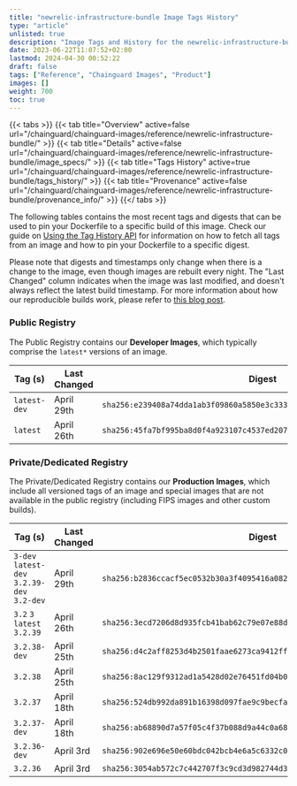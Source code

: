 ```yaml
---
title: "newrelic-infrastructure-bundle Image Tags History"
type: "article"
unlisted: true
description: "Image Tags and History for the newrelic-infrastructure-bundle Chainguard Image"
date: 2023-06-22T11:07:52+02:00
lastmod: 2024-04-30 00:52:22
draft: false
tags: ["Reference", "Chainguard Images", "Product"]
images: []
weight: 700
toc: true
---
```


{{< tabs >}}
{{< tab title="Overview" active=false url="/chainguard/chainguard-images/reference/newrelic-infrastructure-bundle/" >}}
{{< tab title="Details" active=false url="/chainguard/chainguard-images/reference/newrelic-infrastructure-bundle/image_specs/" >}}
{{< tab title="Tags History" active=true url="/chainguard/chainguard-images/reference/newrelic-infrastructure-bundle/tags_history/" >}}
{{< tab title="Provenance" active=false url="/chainguard/chainguard-images/reference/newrelic-infrastructure-bundle/provenance_info/" >}}
{{</ tabs >}}

The following tables contains the most recent tags and digests that can be used to pin your Dockerfile to a specific build of this image. Check our guide on [Using the Tag History API](/chainguard/chainguard-images/using-the-tag-history-api/) for information on how to fetch all tags from an image and how to pin your Dockerfile to a specific digest.

Please note that digests and timestamps only change when there is a change to the image, even though images are rebuilt every night. The "Last Changed" column indicates when the image was last modified, and doesn't always reflect the latest build timestamp. For more information about how our reproducible builds work, please refer to [this blog post](https://www.chainguard.dev/unchained/reproducing-chainguards-reproducible-image-builds).

### Public Registry
The Public Registry contains our **Developer Images**, which typically comprise the `latest*` versions of an image.

| Tag (s)       | Last Changed | Digest                                                                    |
|---------------|--------------|---------------------------------------------------------------------------|
|  `latest-dev` | April 29th   | `sha256:e239408a74dda1ab3f09860a5850e3c3339157302f875b5aeb516d5774356af5` |
|  `latest`     | April 26th   | `sha256:45fa7bf995ba8d0f4a923107c4537ed2078ee818e3d579e02a3ce0941c79f5f2` |


### Private/Dedicated Registry
The Private/Dedicated Registry contains our **Production Images**, which include all versioned tags of an image and special images that are not available in the public registry (including FIPS images and other custom builds).

| Tag (s)                                      | Last Changed | Digest                                                                    |
|----------------------------------------------|--------------|---------------------------------------------------------------------------|
|  `3-dev` `latest-dev` `3.2.39-dev` `3.2-dev` | April 29th   | `sha256:b2836ccacf5ec0532b30a3f4095416a0820159f1032d5f4df781d2d5ad222fbf` |
|  `3.2` `3` `latest` `3.2.39`                 | April 26th   | `sha256:3ecd7206d8d935fcb41bab62c79e07e88d416dd6eca32b95e9fd5cf1130dae82` |
|  `3.2.38-dev`                                | April 25th   | `sha256:d4c2aff8253d4b2501faae6273ca9412fffb9bd39a68d2b9debd2b4d97a5536c` |
|  `3.2.38`                                    | April 25th   | `sha256:8ac129f9312ad1a5428d02e76451fd04b0be43af0a2f0660f2e5f5de5fac94b7` |
|  `3.2.37`                                    | April 18th   | `sha256:524db992da891b16398d097fae9c9becfa27873aee5e08bda4d895e4a6c8471a` |
|  `3.2.37-dev`                                | April 18th   | `sha256:ab68890d7a57f05c4f37b088d9a44c0a68f580529ca20178417cc3738f70f5e7` |
|  `3.2.36-dev`                                | April 3rd    | `sha256:902e696e50e60bdc042bcb4e6a5c6332c00f7508fa9b9db137927e4064be63c9` |
|  `3.2.36`                                    | April 3rd    | `sha256:3054ab572c7c442707f3c9cd3d982744d328b01272d76ab01b86bf3bb8d74d92` |

